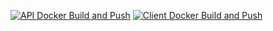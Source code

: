 [![API Docker Build and Push](https://github.com/nayzflux/myapi/actions/workflows/api.yml/badge.svg)](https://github.com/nayzflux/myapi/actions/workflows/api.yml)
[![Client Docker Build and Push](https://github.com/nayzflux/myapi/actions/workflows/client.yml/badge.svg)](https://github.com/nayzflux/myapi/actions/workflows/client.yml)
